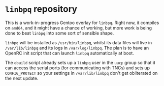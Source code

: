# `linbpq` repository

This is a work-in-progress Gentoo overlay for `linbpq`.  Right now, it compiles
on `amd64`, and it might have a chance of working, but more work is being done
to beat `linbpq` into some sort of sensible shape.

`linbpq` will be installed as `/usr/bin/linbpq`, whilst its data files will
live in `/var/lib/linbpq` and its logs in `/var/log/linbpq`.  The plan is to
have an OpenRC init script that can launch `linbpq` automatically at boot.

The `ebuild` script already sets up a `linbpq` user in the `uucp` group so that
it can access the serial ports (for communicating with TNCs) and sets up
`CONFIG_PROTECT` so your settings in `/var/lib/linbpq` don't get obliterated on
the next update.
